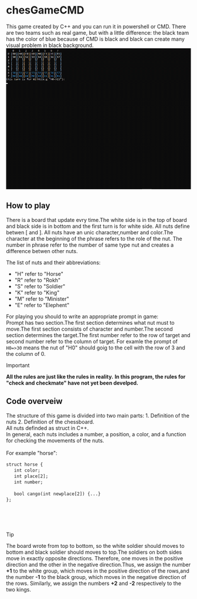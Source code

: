 # chesGameCMD
This game created by C++ and you can run it in powershell or CMD. There are two teams such as real game, but with a little difference: the black team has the color of blue because of CMD is black and black can create many visual problem in black background.
<img src="documents/HowPlay.gif">

## How to play
There is a board that update evry time.The white side is in the top of board and black side is in bottom and the first turn is for white side.
All nuts define betwen [ and ]. All nuts have an unic character,number and color.The character at the beginning of the phrase refers to the role of the nut. The number in phrase refer to the number of same type nut and creates a difference betwen other nuts.

The list of nuts and their abbreviations:
  - "H" refer to "Horse"
  - "R" refer to "Rokh"
  - "S" refer to "Soldier"
  - "K" refer to "King"
  - "M" refer to "Minister"
  - "E" refer to "Elephent"

For playing you should to write an appropriate prompt in game: <br>
Prompt has two section.The first section determines what nut must to move.The first section consists of character and number.The second section determines the target.The first number refer to the row of target and second number refer to the column of target.
For examle the prompt of `H0=>30` means the nut of "H0" should goig to the cell with the row of 3 and the column of 0.
> [!IMPORTANT]
> **All the rules are just like the rules in reality.**
> **In this program, the rules for "check and checkmate" have not yet been develped.**

## Code overveiw
The structure of this game is divided into two main parts: 1. Definition of the nuts  2. Definition of the chessboard.<br>
All nuts definded as struct in C++. <br>
In general, each nuts includes a number, a position, a color, and a function for checking the movements of the nuts. <br> <br>
For example "horse":
```
struct horse {
   int color;
   int place[2];
   int number;

   bool cango(int newplace[2]) {...}
};
```
<br> <br> <br>
> [!TIP]
> The board wrote from top to bottom, so the white soldier should moves to bottom and black soldier should moves to top.The soldiers on both sides move in exactly opposite directions. Therefore, one moves in the positive direction and the other in the negative direction.Thus, we assign the number **+1** to the white group, which moves in the positive direction of the rows,and the number **-1** to the black group, which moves in the negative direction of the rows. Similarly, we assign the numbers **+2** and **-2** respectively to the two kings.
